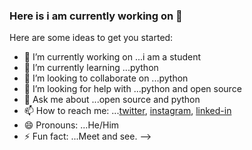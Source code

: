 ### Here is i am currently working on 👋



Here are some ideas to get you started:

- 🔭 I’m currently working on ...i am a student
- 🌱 I’m currently learning ...python
- 👯 I’m looking to collaborate on ...python
- 🤔 I’m looking for help with ...python and open source
- 💬 Ask me about ...open source and python
- 📫 How to reach me: ...[twitter](https://twitter.com/imvishp), [instagram](@imvishp), [linked-in](https://www.linkedin.com/in/vishal-patadia-698781200/)
- 😄 Pronouns: ...He/Him
- ⚡ Fun fact: ...Meet and see.
-->
